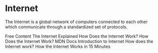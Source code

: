 # Internet

The Internet is a global network of computers connected to each other which communicate through a standardized set of protocols.

<ResourceGroupTitle>Free Content</ResourceGroupTitle>
<BadgeLink colorScheme='yellow' badgeText='Read' href='https://www.vox.com/2014/6/16/18076282/the-internet'>The Internet Explained</BadgeLink>
<BadgeLink colorScheme='yellow' badgeText='Read' href='http://web.stanford.edu/class/msande91si/www-spr04/readings/week1/InternetWhitepaper.htm'>How Does the Internet Work?</BadgeLink>
<BadgeLink colorScheme='yellow' badgeText='Read' href='https://developer.mozilla.org/en-US/docs/Learn/Common_questions/How_does_the_Internet_work'>How Does the Internet Work? MDN Docs</BadgeLink>
<BadgeLink colorScheme='yellow' badgeText='Read' href='/guides/what-is-internet'>Introduction to Internet</BadgeLink>
<BadgeLink badgeText='Watch' href='https://www.youtube.com/watch?v=TNQsmPf24go'>How does the Internet work?</BadgeLink>
<BadgeLink badgeText='Watch' href='https://www.youtube.com/watch?v=7_LPdttKXPc'>How the Internet Works in 15 Minutes</BadgeLink>
